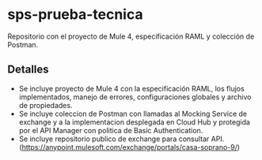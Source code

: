 # sps-prueba-tecnica
Repositorio con el proyecto de Mule 4, especificación RAML y colección de Postman.

## Detalles
- Se incluye proyecto de Mule 4 con la especificación RAML, los flujos implementados, manejo de errores, configuraciones globales y archivo de propiedades.
- Se incluye coleccion de Postman con llamadas al Mocking Service de exchange y a la implementacion desplegada en Cloud Hub y protegida por el API Manager con politica de Basic Authentication.
- Se incluye repositorio publico de exchange para consultar API. (https://anypoint.mulesoft.com/exchange/portals/casa-soprano-9/)
